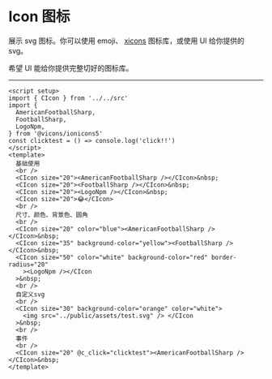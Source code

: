 <script setup>
import IconExample from './icon-example.vue'
</script>

# Icon 图标

展示 svg 图标。你可以使用 emoji、 [xicons](https://xicons.org/#/) 图标库，或使用 UI 给你提供的 svg。

希望 UI 能给你提供完整切好的图标库。

---

<icon-example />

```vue
<script setup>
import { CIcon } from '../../src'
import {
  AmericanFootballSharp,
  FootballSharp,
  LogoNpm,
} from '@vicons/ionicons5'
const clicktest = () => console.log('click!!')
</script>
<template>
  基础使用
  <br />
  <CIcon size="20"><AmericanFootballSharp /></CIcon>&nbsp;
  <CIcon size="20"><FootballSharp /></CIcon>&nbsp;
  <CIcon size="20"><LogoNpm /></CIcon>&nbsp;
  <CIcon size="20">😂</CIcon>
  <br />
  尺寸、颜色、背景色、圆角
  <br />
  <CIcon size="20" color="blue"><AmericanFootballSharp /></CIcon>&nbsp;
  <CIcon size="35" background-color="yellow"><FootballSharp /></CIcon>&nbsp;
  <CIcon size="50" color="white" background-color="red" border-radius="20"
    ><LogoNpm /></CIcon
  >&nbsp;
  <br />
  自定义svg
  <br />
  <CIcon size="30" background-color="orange" color="white">
    <img src="../public/assets/test.svg" /> </CIcon
  >&nbsp;
  <br />
  事件
  <br />
  <CIcon size="20" @c_click="clicktest"><AmericanFootballSharp /></CIcon>&nbsp;
</template>
```
